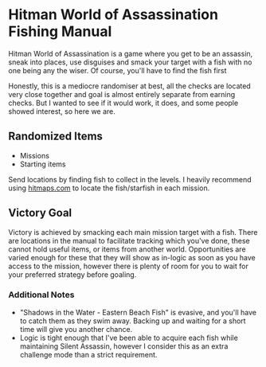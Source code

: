 # Hitman World of Assassination Fishing Manual
Hitman World of Assassination is a game where you get to be an assassin, sneak into places, use disguises and smack your target with a fish with no one being any the wiser. Of course, you'll have to find the fish first

Honestly, this is a mediocre randomiser at best, all the checks are located very close together and goal is almost entirely separate from earning checks. But I wanted to see if it would work, it does, and some people showed interest, so here we are.

## Randomized Items
- Missions
- Starting items

Send locations by finding fish to collect in the levels. I heavily recommend using [hitmaps.com](https://www.hitmaps.com/) to locate the fish/starfish in each mission. 

## Victory Goal
Victory is achieved by smacking each main mission target with a fish. There are locations in the manual to facilitate tracking which you've done, these cannot hold useful items, or items from another world. Opportunities are varied enough for these that they will show as in-logic as soon as you have access to the mission, however there is plenty of room for you to wait for your preferred strategy before goaling.


### Additional Notes
- "Shadows in the Water - Eastern Beach Fish" is evasive, and you'll have to catch them as they swim away. Backing up and waiting for a short time will give you another chance.
- Logic is tight enough that I've been able to acquire each fish while maintaining Silent Assassin, however I consider this as an extra challenge mode than a strict requirement.
